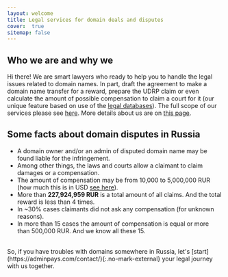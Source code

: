 ```yaml
---
layout: welcome
title: Legal services for domain deals and disputes
cover:  true
sitemap: false
---
```


## Who we are and why we 

Hi there! We are smart lawyers who ready to help you to handle the legal issues related to domain names. In part, draft the agreement to make a domain name transfer for a reward, prepare the UDRP claim or even calculate the amount of possible compensation to claim a court for it (our unique feature based on use of the [legal databases][Legal Databases and Data Analytics]). The full scope of our services please see [here][hr]. More details about us are on [this page].

## Some facts about domain disputes in Russia

* A domain owner and/or an admin of disputed domain name may be found liable for the infringement.
* Among other things, the laws and courts allow a claimant to claim damages or a compensation.
* The amount of compensation may be from 10,000 to 5,000,000 RUR (how much this is in USD [see here](https://www.xe.com/currencyconverter/convert/?Amount=1&From=RUB&To=USD)).
* More than **227,924,959 RUR** is a total amount of all claims. And the total reward is less than 4 times.
* In ~30% cases claimants did not ask any compensation (for unknown reasons).
* In more than 15 cases the amount of compensation is equal or more than 500,000 RUR. And we know all these 15.

<br/>
So, if you have troubles with domains somewhere in Russia, let's [start](https://adminpays.com/contact/){:.no-mark-external} your legal journey with us together.

[hr]: ../projects
[Legal Databases and Data Analytics]: ../projects/databases
[this page]: ../about
